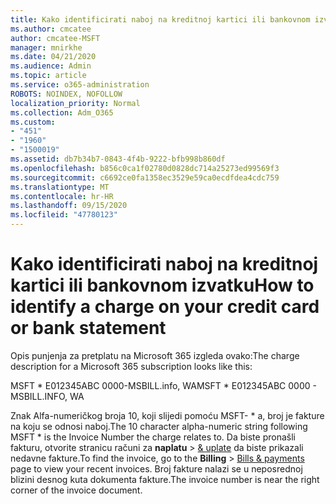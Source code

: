 ```yaml
---
title: Kako identificirati naboj na kreditnoj kartici ili bankovnom izvatku
ms.author: cmcatee
author: cmcatee-MSFT
manager: mnirkhe
ms.date: 04/21/2020
ms.audience: Admin
ms.topic: article
ms.service: o365-administration
ROBOTS: NOINDEX, NOFOLLOW
localization_priority: Normal
ms.collection: Adm_O365
ms.custom:
- "451"
- "1960"
- "1500019"
ms.assetid: db7b34b7-0843-4f4b-9222-bfb998b860df
ms.openlocfilehash: b856c0ca1f02780d0828dc714a25273ed99569f3
ms.sourcegitcommit: c6692ce0fa1358ec3529e59ca0ecdfdea4cdc759
ms.translationtype: MT
ms.contentlocale: hr-HR
ms.lasthandoff: 09/15/2020
ms.locfileid: "47780123"
---
```

# <a name="how-to-identify-a-charge-on-your-credit-card-or-bank-statement"></a><span data-ttu-id="44534-102">Kako identificirati naboj na kreditnoj kartici ili bankovnom izvatku</span><span class="sxs-lookup"><span data-stu-id="44534-102">How to identify a charge on your credit card or bank statement</span></span>

<span data-ttu-id="44534-103">Opis punjenja za pretplatu na Microsoft 365 izgleda ovako:</span><span class="sxs-lookup"><span data-stu-id="44534-103">The charge description for a Microsoft 365 subscription looks like this:</span></span>
  
<span data-ttu-id="44534-104">MSFT \* E012345ABC 0000-MSBILL.info, WA</span><span class="sxs-lookup"><span data-stu-id="44534-104">MSFT \* E012345ABC 0000 - MSBILL.INFO, WA</span></span>
  
<span data-ttu-id="44534-105">Znak Alfa-numeričkog broja 10, koji slijedi pomoću MSFT- \* a, broj je fakture na koju se odnosi naboj.</span><span class="sxs-lookup"><span data-stu-id="44534-105">The 10 character alpha-numeric string following MSFT \* is the Invoice Number the charge relates to.</span></span> <span data-ttu-id="44534-106">Da biste pronašli fakturu, otvorite stranicu računi za **naplatu** \> [& uplate](https://go.microsoft.com/fwlink/p/?linkid=848039) da biste prikazali nedavne fakture.</span><span class="sxs-lookup"><span data-stu-id="44534-106">To find the invoice, go to the **Billing** \> [Bills & payments](https://go.microsoft.com/fwlink/p/?linkid=848039) page to view your recent invoices.</span></span> <span data-ttu-id="44534-107">Broj fakture nalazi se u neposrednoj blizini desnog kuta dokumenta fakture.</span><span class="sxs-lookup"><span data-stu-id="44534-107">The invoice number is near the right corner of the invoice document.</span></span>
